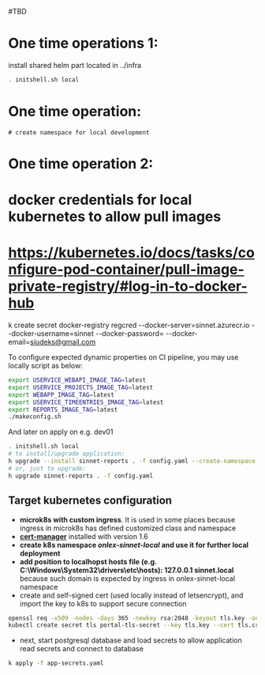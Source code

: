 #TBD


# One time operations 1:
install shared helm part located in ../infra


```bash
. initshell.sh local
```

# One time operation:
```
# create namespace for local development

```

# One time operation 2:
# docker credentials for local kubernetes to allow pull images
# https://kubernetes.io/docs/tasks/configure-pod-container/pull-image-private-registry/#log-in-to-docker-hub
k create secret docker-registry regcred --docker-server=sinnet.azurecr.io --docker-username=sinnet --docker-password=<access key> --docker-email=siudeks@gmail.com

To configure expected dynamic properties on CI pipeline, you may use locally script as below:
```bash
export USERVICE_WEBAPI_IMAGE_TAG=latest
export USERVICE_PROJECTS_IMAGE_TAG=latest
export WEBAPP_IMAGE_TAG=latest
export USERVICE_TIMEENTRIES_IMAGE_TAG=latest
export REPORTS_IMAGE_TAG=latest
./makeconfig.sh
```
And later on apply on e.g. dev01
```bash
. initshell.sh local
# to install/upgrade application:
h upgrade --install sinnet-reports . -f config.yaml --create-namespace
# or, just to upgrade:
h upgrade sinnet-reports . -f config.yaml

```

##
## Target kubernetes configuration
- **microk8s with custom ingress**. It is used in some places because ingress in microk8s has defined customized class and namespace
- **[cert-manager](https://cert-manager.io/)** installed with version 1.6
- **create k8s namespace *onlex-sinnet-local* and use it for further local deployment**
- **add position to localhopst hosts file (e.g. C:\Windows\System32\drivers\etc\hosts): 127.0.0.1 sinnet.local** because such domain is expected by ingress in onlex-sinnet-local namespace
- create and self-signed cert (used locally instead of letsencrypt), and import the key to k8s to support secure connection
```bash
openssl req -x509 -nodes -days 365 -newkey rsa:2048 -keyout tls.key -out tls.crt -subj "/CN=sinnet.local/O=sinnet.local"
kubectl create secret tls portal-tls-secret --key tls.key --cert tls.crt -n onlexnet-sinnet-local
```
- next, start postgresql database and load secrets to allow application read secrets and connect to database
```bash
k apply -f app-secrets.yaml
```
